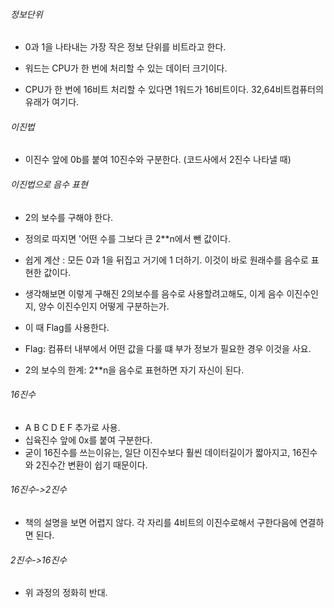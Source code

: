 ###### 정보단위
- 0과 1을 나타내는 가장 작은 정보 단위를 비트라고 한다.

- 워드는 CPU가 한 번에 처리할 수 있는 데이터 크기이다. 
- CPU가 한 번에 16비트 처리할 수 있다면 1워드가 16비트이다. 32,64비트컴퓨터의 유래가 여기다.

######  이진법
- 이진수 앞에 0b를 붙여 10진수와 구분한다. (코드사에서 2진수 나타낼 때)

######  이진법으로 음수 표현
- 2의 보수를 구해야 한다.
- 정의로 따지면 '어떤 수를 그보다 큰 2**n에서 뺀 값이다.
- 쉽게 계산 : 모든 0과 1을 뒤집고 거기에 1 더하기. 이것이 바로 원래수를 음수로 표현한 값이다. 

- 생각해보면 이렇게 구해진 2의보수를 음수로 사용할려고해도, 이게 음수 이진수인지, 양수 이진수인지 어떻게 구분하는가.
- 이 때 Flag를 사용한다.
- Flag: 컴퓨터 내부에서 어떤 값을 다룰 떄 부가 정보가 필요한 경우 이것을 사요.

- 2의 보수의 한계: 2**n을 음수로 표현하면 자기 자신이 된다.

######  16진수
- A B C D E F 추가로 사용.
- 십육진수 앞에 0x를 붙여 구분한다.
- 굳이 16진수를 쓰는이유는, 일단 이진수보다 훨씬 데이터길이가 짧아지고, 16진수와 2진수간 변환이 쉽기 때문이다.

######  16진수->2진수
- 책의 설명을 보면 어렵지 않다. 각 자리를 4비트의 이진수로해서 구한다음에 연결하면 된다.

######  2진수->16진수
- 위 과정의 정화히 반대.